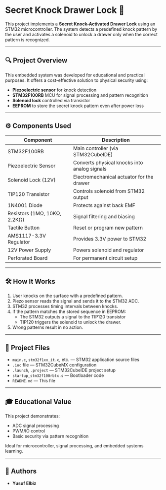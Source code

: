
# Secret Knock Drawer Lock 🔐

This project implements a **Secret Knock-Activated Drawer Lock** using an STM32 microcontroller. The system detects a predefined knock pattern by the user and activates a solenoid to unlock a drawer only when the correct pattern is recognized.

---

## 🔍 Project Overview

This embedded system was developed for educational and practical purposes. It offers a cost-effective solution to physical security using:
- **Piezoelectric sensor** for knock detection
- **STM32F100RB** MCU for signal processing and pattern recognition
- **Solenoid lock** controlled via transistor
- **EEPROM** to store the secret knock pattern even after power loss

---

## ⚙️ Components Used

| Component | Description |
|----------|-------------|
| STM32F100RB | Main controller (via STM32CubeIDE) |
| Piezoelectric Sensor | Converts physical knocks into analog signals |
| Solenoid Lock (12V) | Electromechanical actuator for the drawer |
| TIP120 Transistor | Controls solenoid from STM32 output |
| 1N4001 Diode | Protects against back EMF |
| Resistors (1MΩ, 10KΩ, 2.2KΩ) | Signal filtering and biasing |
| Tactile Button | Reset or program new pattern |
| AMS1117-3.3V Regulator | Provides 3.3V power to STM32 |
| 12V Power Supply | Powers solenoid and regulator |
| Perforated Board | For permanent circuit setup |

---

## 🛠️ How It Works

1. User knocks on the surface with a predefined pattern.
2. Piezo sensor reads the signal and sends it to the STM32 ADC.
3. STM32 processes timing intervals between knocks.
4. If the pattern matches the stored sequence in EEPROM:
   - The STM32 outputs a signal to the TIP120 transistor
   - TIP120 triggers the solenoid to unlock the drawer.
5. Wrong patterns result in no action.

---

## 📂 Project Files

- `main.c`, `stm32f1xx_it.c`, etc. — STM32 application source files
- `.ioc` file — STM32CubeMX configuration
- `.launch`, `.project` — STM32CubeIDE project setup
- `startup_stm32f100rbtx.s` — Bootloader code
- `README.md` — This file

---

## 🎓 Educational Value

This project demonstrates:
- ADC signal processing
- PWM/IO control
- Basic security via pattern recognition

Ideal for microcontroller, signal processing, and embedded systems learning.

---

## 👥 Authors

- **Yusuf Elbiz** 
